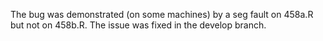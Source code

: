 The bug was demonstrated (on some machines) by a seg fault on 458a.R but not on
458b.R.  The issue was fixed in the develop branch.
